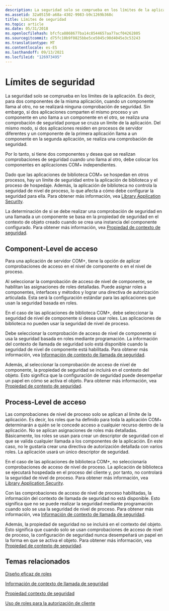 ```yaml
---
description: La seguridad solo se comprueba en los límites de la aplicación.
ms.assetid: 32a05150-a68a-4302-9983-b9c1269b368c
title: Límites de seguridad
ms.topic: article
ms.date: 05/31/2018
ms.openlocfilehash: bfcfca8868677ba14c8544657aa77acf04262805
ms.sourcegitcommit: d75fc10b9f0825bbe5ce5045c90d4045e3c53243
ms.translationtype: MT
ms.contentlocale: es-ES
ms.lasthandoff: 09/13/2021
ms.locfileid: "126973495"
---
```

# <a name="security-boundaries"></a>Límites de seguridad

La seguridad solo se comprueba en los límites de la aplicación. Es decir, para dos componentes de la misma aplicación, cuando un componente llama al otro, no se realizará ninguna comprobación de seguridad. Sin embargo, si dos aplicaciones comparten el mismo proceso y un componente en uno llama a un componente en el otro, se realiza una comprobación de seguridad porque se cruza un límite de la aplicación. Del mismo modo, si dos aplicaciones residen en procesos de servidor diferentes y un componente de la primera aplicación llama a un componente en la segunda aplicación, se realiza una comprobación de seguridad.

Por lo tanto, si tiene dos componentes y desea que se realizan comprobaciones de seguridad cuando uno llama al otro, debe colocar los componentes en aplicaciones COM+ independientes.

Dado que las aplicaciones de biblioteca COM+ se hospedan en otros procesos, hay un límite de seguridad entre la aplicación de biblioteca y el proceso de hospedaje. Además, la aplicación de biblioteca no controla la seguridad de nivel de proceso, lo que afecta a cómo debe configurar la seguridad para ella. Para obtener más información, vea [Library Application Security](library-application-security.md).

La determinación de si se debe realizar una comprobación de seguridad en una llamada a un componente se basa en la propiedad de seguridad en el contexto de objeto creado cuando se crea una instancia del componente configurado. Para obtener más información, vea [Propiedad de contexto de seguridad](security-context-property.md).

## <a name="component-level-access-checks"></a>Component-Level de acceso

Para una aplicación de servidor COM+, tiene la opción de aplicar comprobaciones de acceso en el nivel de componente o en el nivel de proceso.

Al seleccionar la comprobación de acceso de nivel de componente, se habilitan las asignaciones de roles detalladas. Puede asignar roles a componentes, interfaces y métodos y lograr una directiva de autorización articulada. Esta será la configuración estándar para las aplicaciones que usan la seguridad basada en roles.

En el caso de las aplicaciones de biblioteca COM+, debe seleccionar la seguridad de nivel de componente si desea usar roles. Las aplicaciones de biblioteca no pueden usar la seguridad de nivel de proceso.

Debe seleccionar la comprobación de acceso de nivel de componente si usa la seguridad basada en roles mediante programación. La información del contexto de llamada de seguridad solo está disponible cuando la seguridad de nivel de componente está habilitada. Para obtener más información, vea [Información de contexto de llamada de seguridad](security-call-context-information.md).

Además, al seleccionar la comprobación de acceso de nivel de componente, la propiedad de seguridad se incluirá en el contexto del objeto. Esto significa que la configuración de seguridad puede desempeñar un papel en cómo se activa el objeto. Para obtener más información, vea [Propiedad de contexto de seguridad](security-context-property.md).

## <a name="process-level-access-checks"></a>Process-Level de acceso

Las comprobaciones de nivel de proceso solo se aplican al límite de la aplicación. Es decir, los roles que ha definido para toda la aplicación COM+ determinarán a quién se le concede acceso a cualquier recurso dentro de la aplicación. No se aplican asignaciones de roles más detalladas. Básicamente, los roles se usan para crear un descriptor de seguridad con el que se valida cualquier llamada a los componentes de la aplicación. En este caso, no le gustaría crear una directiva de autorización detallada con varios roles. La aplicación usará un único descriptor de seguridad.

En el caso de las aplicaciones de biblioteca COM+, no seleccionaría comprobaciones de acceso de nivel de proceso. La aplicación de biblioteca se ejecutará hospedada en el proceso del cliente y, por tanto, no controlará la seguridad de nivel de proceso. Para obtener más información, vea [Library Application Security](library-application-security.md).

Con las comprobaciones de acceso de nivel de proceso habilitadas, la información del contexto de llamada de seguridad no está disponible. Esto significa que no se puede realizar la seguridad mediante programación cuando solo se usa la seguridad de nivel de proceso. Para obtener más información, vea [Información de contexto de llamada de seguridad](security-call-context-information.md).

Además, la propiedad de seguridad no se incluirá en el contexto del objeto. Esto significa que cuando solo se usan comprobaciones de acceso de nivel de proceso, la configuración de seguridad nunca desempeñará un papel en la forma en que se activa el objeto. Para obtener más información, vea [Propiedad de contexto de seguridad](security-context-property.md).

## <a name="related-topics"></a>Temas relacionados

<dl> <dt>

[Diseño eficaz de roles](designing-roles-effectively.md)
</dt> <dt>

[Información de contexto de llamada de seguridad](security-call-context-information.md)
</dt> <dt>

[Propiedad contexto de seguridad](security-context-property.md)
</dt> <dt>

[Uso de roles para la autorización de cliente](using-roles-for-client-authorization.md)
</dt> </dl>

 

 



